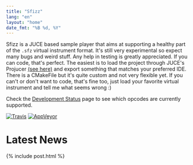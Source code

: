 ```yaml
---
title: "Sfizz"
lang: "en"
layout: "home"
date_fmt: "%B %d, %Y"
---
```

<div markdown="1" class="jumbotron p-4 mb-3">

Sfizz is a JUCE based sample player that aims at supporting a healthy part of the
`.sfz` virtual instrument format.
It's still very experimental so expect many bugs and weird stuff.
Any help in testing is greatly appreciated.
If you can code, that's perfect.
The easiest is to load the project through JUCE's Projucer [(see here)][]
and export something that matches your preferred IDE.
There is a CMakeFile but it's quite custom and not very flexible yet.
If you can't or don't want to code, that's fine too, just load your favorite
virtual instrument and tell me what seems wrong :)

Check the [Development Status][] page to see which opcodes are currently supported.

[Development Status]: /sfizz/status
[(see here)]: https://juce.com/discover/stories/projucer-manual

[![Travis](https://img.shields.io/travis/com/sfztools/sfizz.svg?label=Linux-macOS&style=popout&logo=travis)](https://travis-ci.com/sfztools/sfizz)
[![AppVeyor](https://img.shields.io/appveyor/ci/sfztools/sfizz.svg?label=Windows&style=popout&logo=appveyor)](https://ci.appveyor.com/project/sfztools/sfizz)

</div>

# Latest News

{% include post.html %}
